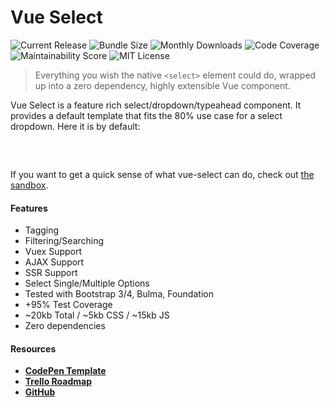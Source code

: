 # Vue Select

![Current Release](https://img.shields.io/github/release/sagalbot/vue-select.svg?style=flat-square)
![Bundle Size](https://img.shields.io/bundlephobia/min/vue-select.svg?style=flat-square) 
![Monthly Downloads](https://img.shields.io/npm/dm/vue-select.svg?style=flat-square) 
![Code Coverage](https://img.shields.io/coveralls/github/sagalbot/vue-select.svg?style=flat-square) 
![Maintainability Score](https://img.shields.io/codeclimate/maintainability/sagalbot/vue-select.svg?style=flat-square) 
![MIT License](https://img.shields.io/github/license/sagalbot/vue-select.svg?style=flat-square) 

> Everything you wish the native `<select>` element could do, wrapped 
up into a zero dependency, highly extensible Vue component. 

Vue Select is a feature rich select/dropdown/typeahead component. It provides a default
template that fits the 80% use case for a select dropdown. Here it is by default:

<div style="max-width:50%; margin: 0 auto; padding: 1rem 0;">
  <v-select :options="['Option One','Option Two','Option Three']" />
</div>

If you want to get a quick sense of what vue-select can do, check out
[the sandbox](sandbox.md). 

#### Features
- Tagging
- Filtering/Searching
- Vuex Support
- AJAX Support
- SSR Support
- Select Single/Multiple Options
- Tested with Bootstrap 3/4, Bulma, Foundation
- +95% Test Coverage
- ~20kb Total / ~5kb CSS / ~15kb JS
- Zero dependencies

#### Resources
- **[CodePen Template](http://codepen.io/sagalbot/pen/NpwrQO)**
- **[Trello Roadmap](https://trello.com/b/vWvITNzS/vue-select)**
- **[GitHub](https://github.com/sagalbot/vue-select)**
